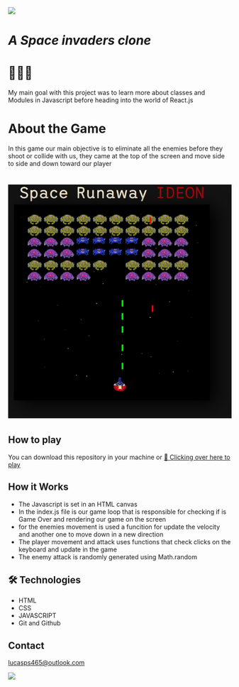 ![](https://collectibles.wiki/wp-content/uploads/2019/01/ideon.png)
# ***A Space invaders clone***
# 👾👾👾

My main goal with this project was to learn more about classes and Modules in Javascript before heading into the world of React.js 

# About the Game

In this game our main objective is to eliminate all the enemies before they shoot or collide with us, they came at the top of the screen and move side to side and down toward our player 

# ![](images/imgExp.png)

## How to play
You can download this repository in your machine or 
[🔗 Clicking over here to play](https://lucent-starburst-8ad5df.netlify.app)

## How it Works
* The Javascript is set in an HTML canvas
* In the index.js file is our game loop that is responsible for checking if is Game Over and rendering our game on the screen
* for the enemies movement is used a funcition for update the velocity and another one to move down in a new direction
* The player movement and attack uses functions that check clicks on the keyboard and update in the game
* The enemy attack is randomly generated using Math.random

## 🛠 Technologies


- HTML
- CSS
- JAVASCRIPT
- Git and Github

## Contact

lucasps465@outlook.com

![](/images/Space_Runaway_Ideon_Be_Invoked_1080P_Clip.gif)







